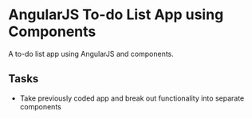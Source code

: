 # AngularJS To-do List App using Components

A to-do list app using AngularJS and components.

## Tasks

- Take previously coded app and break out functionality into separate components
